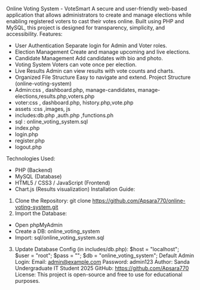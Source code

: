 Online Voting System - VoteSmart
A secure and user-friendly web-based application that allows administrators to create and manage
elections while enabling registered voters to cast their votes online. Built using PHP and MySQL,
this project is designed for transparency, simplicity, and accessibility.
Features:
- User Authentication Separate login for Admin and Voter roles.
- Election Management Create and manage upcoming and live elections.
- Candidate Management Add candidates with bio and photo.
- Voting System Voters can vote once per election.
- Live Results Admin can view results with vote counts and charts.
- Organized File Structure Easy to navigate and extend.
Project Structure
  (online-voting-system)
-	Admin:css , dashboard.php, manage-candidates, manage-elections,results.php,voters.php
-	voter:css , dashboard.php, history.php,vote.php
-	assets :css ,images, js
-	includes:db.php ,auth.php ,functions.ph
-	sql : online_voting_system.sql
-	index.php
-	login.php
-	register.php
-	logout.php

Technologies Used:
- PHP (Backend)
- MySQL (Database)
- HTML5 / CSS3 / JavaScript (Frontend)
- Chart.js (Results visualization)
Installation Guide:
1. Clone the Repository:
git clone https://github.com/Apsara770/online-voting-system.git
2. Import the Database:
- Open phpMyAdmin
- Create a DB: online_voting_system
- Import: sql/online_voting_system.sql
3. Update Database Config (in includes/db.php):
$host = "localhost";
$user = "root";
$pass = "";
$db = "online_voting_system";
Default Admin Login:
Email: admin@example.com
Password: admin123
Author:
Sanda
Undergraduate IT Student 2025
GitHub: https://github.com/Apsara770
License:
This project is open-source and free to use for educational purposes.
